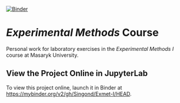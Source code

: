 [![Binder](https://mybinder.org/badge_logo.svg)](https://mybinder.org/v2/gh/Singond/Exmet-I/HEAD)

_Experimental Methods_ Course
=============================
Personal work for laboratory exercises in the _Experimental Methods I_
course at Masaryk University.

View the Project Online in JupyterLab
-------------------------------------
To view this project online, launch it in Binder at
<https://mybinder.org/v2/gh/Singond/Exmet-I/HEAD>.
